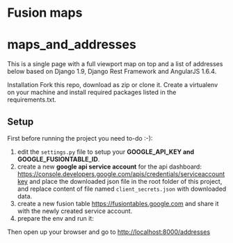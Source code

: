 # Fusion maps

# maps_and_addresses

This is a single page with a full viewport map on top and a list of addresses below based on Django 1.9, Django Rest Framework and
AngularJS 1.6.4.

Installation
Fork this repo, download as zip or clone it. Create a virtualenv on your machine and install required packages listed in the
requirements.txt.

## Setup

First before running the project you need to-do :-):
1. edit the `settings.py` file to setup your **GOOGLE_API_KEY
and GOOGLE_FUSIONTABLE_ID**.
2. create a new **google api service account** for the api dashboard:
<https://console.developers.google.com/apis/credentials/serviceaccountkey> and place the downloaded json file in the root folder of this
project, and replace content of file named `client_secrets.json` with downloaded data.
3. create a new fusion table <https://fusiontables.google.com> and share it with the newly created service account.
4. prepare the env and run it:

Then open up your browser and go to <http://localhost:8000/addresses>
